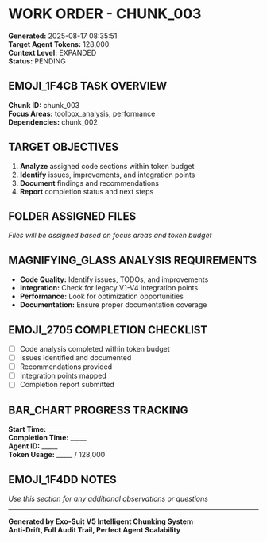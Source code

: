 # WORK ORDER - CHUNK_003

**Generated:** 2025-08-17 08:35:51  
**Target Agent Tokens:** 128,000  
**Context Level:** EXPANDED  
**Status:** PENDING

## EMOJI_1F4CB TASK OVERVIEW

**Chunk ID:** chunk_003  
**Focus Areas:** toolbox_analysis, performance  
**Dependencies:** chunk_002

## TARGET OBJECTIVES

1. **Analyze** assigned code sections within token budget
2. **Identify** issues, improvements, and integration points
3. **Document** findings and recommendations
4. **Report** completion status and next steps

## FOLDER ASSIGNED FILES

*Files will be assigned based on focus areas and token budget*

## MAGNIFYING_GLASS ANALYSIS REQUIREMENTS

- **Code Quality:** Identify issues, TODOs, and improvements
- **Integration:** Check for legacy V1-V4 integration points
- **Performance:** Look for optimization opportunities
- **Documentation:** Ensure proper documentation coverage

## EMOJI_2705 COMPLETION CHECKLIST

- [ ] Code analysis completed within token budget
- [ ] Issues identified and documented
- [ ] Recommendations provided
- [ ] Integration points mapped
- [ ] Completion report submitted

## BAR_CHART PROGRESS TRACKING

**Start Time:** _____  
**Completion Time:** _____  
**Agent ID:** _____  
**Token Usage:** _____ / 128,000

## EMOJI_1F4DD NOTES

*Use this section for any additional observations or questions*

---

**Generated by Exo-Suit V5 Intelligent Chunking System**  
**Anti-Drift, Full Audit Trail, Perfect Agent Scalability**
